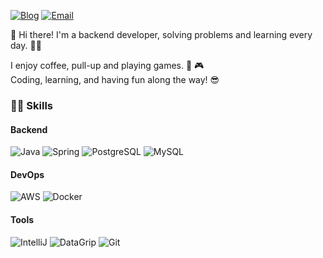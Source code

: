 [![Blog](https://img.shields.io/badge/Blog-000000?style=flat-square&logo=macys&logoColor=white)](https://daegwonkim.tistory.com)
[![Email](https://img.shields.io/badge/daegwonkim.dev@gmail.com-EA4335?style=flat-square&logo=gmail&logoColor=white)](mailto:daegwonkim.dev@gmail.com)

👋 Hi there! I'm a backend developer, solving problems and learning every day. 🧑‍💻  

I enjoy coffee, pull-up and playing games. 💪 🎮  
Coding, learning, and having fun along the way! 😎

### 🧙‍♂️ Skills

#### Backend
![Java](https://img.shields.io/badge/Java-007396?style=flat-square&logo=java&logoColor=white)
![Spring](https://img.shields.io/badge/Spring-6DB33F?style=flat-square&logo=spring&logoColor=white)
![PostgreSQL](https://img.shields.io/badge/PostgreSQL-4169E1?style=flat-square&logo=postgresql&logoColor=white)
![MySQL](https://img.shields.io/badge/MySQL-4479A1?style=flat-square&logo=mysql&logoColor=white)

#### DevOps
![AWS](https://img.shields.io/badge/AWS-F38020?style=flat-square)
![Docker](https://img.shields.io/badge/Docker-2496ED?style=flat-square&logo=docker&logoColor=white)

#### Tools
![IntelliJ](https://img.shields.io/badge/IntelliJ-000000?style=flat-square&logo=intellijidea&logoColor=white)
![DataGrip](https://img.shields.io/badge/DataGrip-000000?style=flat-square&logo=datagrip&logoColor=white)
![Git](https://img.shields.io/badge/Git-F05032?style=flat-square&logo=git&logoColor=white)

